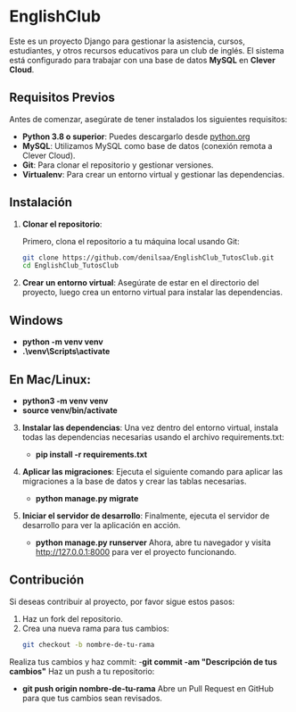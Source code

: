 # EnglishClub

Este es un proyecto Django para gestionar la asistencia, cursos, estudiantes, y otros recursos educativos para un club de inglés. El sistema está configurado para trabajar con una base de datos **MySQL** en **Clever Cloud**.

## Requisitos Previos

Antes de comenzar, asegúrate de tener instalados los siguientes requisitos:

- **Python 3.8 o superior**: Puedes descargarlo desde [python.org](https://www.python.org/downloads/)
- **MySQL**: Utilizamos MySQL como base de datos (conexión remota a Clever Cloud).
- **Git**: Para clonar el repositorio y gestionar versiones.
- **Virtualenv**: Para crear un entorno virtual y gestionar las dependencias.

## Instalación

1. **Clonar el repositorio**:

   Primero, clona el repositorio a tu máquina local usando Git:

   ```bash
   git clone https://github.com/denilsaa/EnglishClub_TutosClub.git
   cd EnglishClub_TutosClub
2. **Crear un entorno virtual**:
    Asegúrate de estar en el directorio del proyecto, luego crea un entorno virtual para instalar las dependencias.
## Windows
   - **python -m venv venv**
   - **.\venv\Scripts\activate**
## En Mac/Linux:
   - **python3 -m venv venv**
   - **source venv/bin/activate**

3. **Instalar las dependencias**:
    Una vez dentro del entorno virtual, instala todas las dependencias necesarias usando el archivo requirements.txt:
     - **pip install -r requirements.txt**

4. **Aplicar las migraciones**:
    Ejecuta el siguiente comando para aplicar las migraciones a la base de datos y crear las tablas necesarias.
     - **python manage.py migrate**
     
5. **Iniciar el servidor de desarrollo**:
    Finalmente, ejecuta el servidor de desarrollo para ver la aplicación en acción.
     - **python manage.py runserver**
    Ahora, abre tu navegador y visita http://127.0.0.1:8000 para ver el proyecto funcionando.



## Contribución

Si deseas contribuir al proyecto, por favor sigue estos pasos:

1. Haz un fork del repositorio.
2. Crea una nueva rama para tus cambios:
   ```bash
   git checkout -b nombre-de-tu-rama
Realiza tus cambios y haz commit:
    -**git commit -am "Descripción de tus cambios"**
Haz un push a tu repositorio:
- **git push origin nombre-de-tu-rama**
Abre un Pull Request en GitHub para que tus cambios sean revisados.